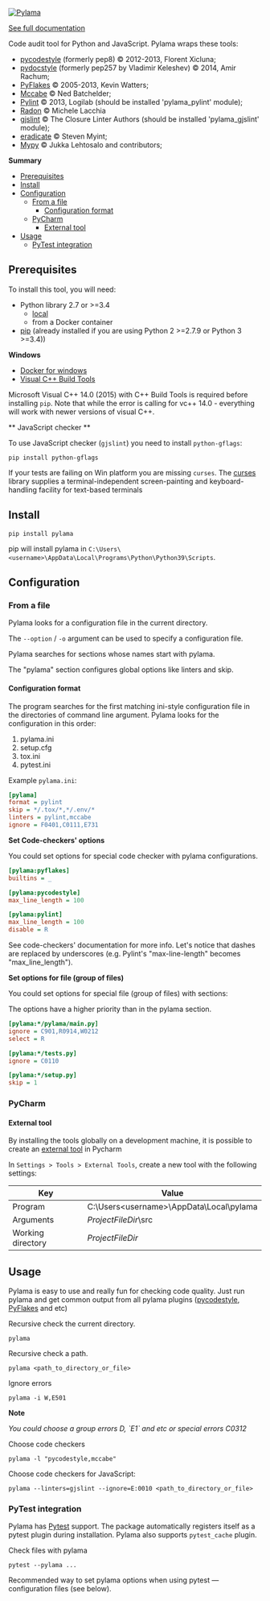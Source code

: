 [![Pylama](https://camo.githubusercontent.com/c5c30dbd9e9a5149e889cdec0d7ced981d7bcceb/68747470733a2f2f7261772e6769746875622e636f6d2f6b6c656e2f70796c616d612f646576656c6f702f646f63732f5f7374617469632f6c6f676f2e706e67)](https://github.com/klen/pylama)

[See full documentation](https://pylama.readthedocs.org/)

Code audit tool for Python and JavaScript.
Pylama wraps these tools:

- [pycodestyle](https://github.com/PyCQA/pycodestyle) (formerly pep8) © 2012-2013, Florent Xicluna;
- [pydocstyle](https://github.com/PyCQA/pydocstyle/) (formerly pep257 by Vladimir Keleshev) © 2014, Amir Rachum;
- [PyFlakes](https://github.com/pyflakes/pyflakes) © 2005-2013, Kevin Watters;
- [Mccabe](http://nedbatchelder.com/blog/200803/python_code_complexity_microtool.html) © Ned Batchelder;
- [Pylint](http://pylint.org/) © 2013, Logilab (should be installed 'pylama_pylint' module);
- [Radon](https://github.com/rubik/radon) © Michele Lacchia
- [gjslint](https://developers.google.com/closure/utilities) © The Closure Linter Authors (should be installed 'pylama_gjslint' module);
- [eradicate](https://developers.google.com/closure/utilities) © Steven Myint;
- [Mypy](https://github.com/python/mypy) © Jukka Lehtosalo and contributors;

**Summary**

- [Prerequisites](#prerequisites)
- [Install](#install)
- [Configuration](#configuration)
  - [From a file](#from-a-file)
    - [Configuration format](#configuration-format)
  - [PyCharm](#pycharm)
    - [External tool](#external-tool)
- [Usage](#usage)
  - [PyTest integration](#pytest-integration)

## Prerequisites

To install this tool, you will need:
- Python library 2.7 or >=3.4
    - [local](https://www.python.org/downloads/)
    - from a Docker container
- [pip](https://pip.pypa.io/en/stable/installing/) (already installed if you are using Python 2 >=2.7.9 or Python 3 >=3.4))

**Windows**

- [Docker for windows](https://docs.docker.com/docker-for-windows/)
- [Visual C++ Build Tools](https://visualstudio.microsoft.com/visual-cpp-build-tools/)

Microsoft Visual C++ 14.0 (2015) with C++ Build Tools is required before installing `pip`.
Note that while the error is calling for vc++ 14.0 - everything will work with newer versions of visual C++.

** JavaScript checker **

To use JavaScript checker (`gjslint`) you need to install `python-gflags`:

```shell script
pip install python-gflags
```

If your tests are failing on Win platform you are missing `curses`.
The [curses](http://www.lfd.uci.edu/~gohlke/pythonlibs/) library supplies a terminal-independent screen-painting and keyboard-handling facility for text-based terminals

## Install

```shell script
pip install pylama
```

pip will install pylama in `C:\Users\<username>\AppData\Local\Programs\Python\Python39\Scripts`.

## Configuration

### From a file

Pylama looks for a configuration file in the current directory.

The `--option` / `-o` argument can be used to specify a configuration file.

Pylama searches for sections whose names start with pylama.

The "pylama" section configures global options like linters and skip.

#### Configuration format

The program searches for the first matching ini-style configuration file in the directories of command line argument.
Pylama looks for the configuration in this order:

1. pylama.ini
2. setup.cfg
3. tox.ini
4. pytest.ini

Example `pylama.ini`:

```ini
[pylama]
format = pylint
skip = */.tox/*,*/.env/*
linters = pylint,mccabe
ignore = F0401,C0111,E731
```

**Set Code-checkers' options**

You could set options for special code checker with pylama configurations.

```ini
[pylama:pyflakes]
builtins = _

[pylama:pycodestyle]
max_line_length = 100

[pylama:pylint]
max_line_length = 100
disable = R
```

See code-checkers' documentation for more info.
Let's notice that dashes are replaced by underscores (e.g. Pylint's "max-line-length" becomes "max_line_length").

**Set options for file (group of files)**

You could set options for special file (group of files) with sections:

The options have a higher priority than in the pylama section.

```ini
[pylama:*/pylama/main.py]
ignore = C901,R0914,W0212
select = R

[pylama:*/tests.py]
ignore = C0110

[pylama:*/setup.py]
skip = 1
```

### PyCharm

#### External tool

By installing the tools globally on a development machine, it is possible to create an [external tool](https://www.jetbrains.com/help/pycharm/settings-tools-external-tools.html) in Pycharm

In `Settings > Tools > External Tools`, create a new tool with the following settings:

| Key | Value |
| ------ | ------ |
| Program | C:\Users\<username>\AppData\Local\pylama |
| Arguments | $ProjectFileDir$\src |
| Working directory | $ProjectFileDir$ |

## Usage

Pylama is easy to use and really fun for checking code quality.
Just run pylama and get common output from all pylama plugins ([pycodestyle](https://github.com/PyCQA/pycodestyle), [PyFlakes](https://github.com/pyflakes/pyflakes) and etc)

Recursive check the current directory.
```shell script
pylama
```

Recursive check a path.
```shell script
pylama <path_to_directory_or_file>
```

Ignore errors
```shell script
pylama -i W,E501
```

**Note**

*You could choose a group errors D, \`E1\` and etc or special errors C0312*

Choose code checkers

```shell script
pylama -l "pycodestyle,mccabe"
```

Choose code checkers for JavaScript:

```shell script
pylama --linters=gjslint --ignore=E:0010 <path_to_directory_or_file>
```

### PyTest integration

Pylama has [Pytest](http://pytest.org/) support.
The package automatically registers itself as a pytest plugin during installation.
Pylama also supports `pytest_cache` plugin.

Check files with pylama

```shell script
pytest --pylama ...
```

Recommended way to set pylama options when using pytest — configuration files (see below).
